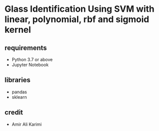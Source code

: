 # Glass Identification Using SVM with linear, polynomial, rbf and sigmoid kernel

## requirements

- Python 3.7 or above
- Jupyter Notebook

## libraries

- pandas
- sklearn

## credit

- Amir Ali Karimi